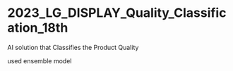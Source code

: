 2023_LG_DISPLAY_Quality_Classification_18th
========================================
AI solution that Classifies the Product Quality

used ensemble model
